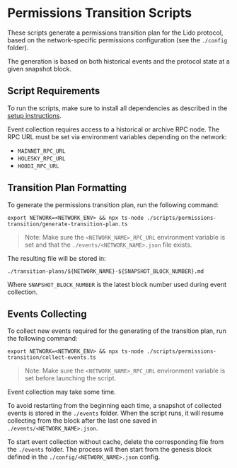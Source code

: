 # Permissions Transition Scripts

These scripts generate a permissions transition plan for the Lido protocol, based on the network-specific permissions configuration (see the `./config` folder).

The generation is based on both historical events and the protocol state at a given snapshot block.

## Script Requirements

To run the scripts, make sure to install all dependencies as described in the [setup instructions](../../README.md#setup).

Event collection requires access to a historical or archive RPC node. The RPC URL must be set via environment variables depending on the network:

- `MAINNET_RPC_URL`
- `HOLESKY_RPC_URL`
- `HOODI_RPC_URL`

## Transition Plan Formatting

To generate the permissions transition plan, run the following command:

```
export NETWORK=<NETWORK_ENV> && npx ts-node ./scripts/permissions-transition/generate-transition-plan.ts
```

> Note: Make sure the `<NETWORK_NAME>_RPC_URL` environment variable is set and that the `./events/<NETWORK_NAME>.json` file exists.

The resulting file will be stored in:

```
./transition-plans/${NETWORK_NAME}-${SNAPSHOT_BLOCK_NUMBER}.md
```

Where `SNAPSHOT_BLOCK_NUMBER` is the latest block number used during event collection.

## Events Collecting

To collect new events required for the generating of the transition plan, run the following command:

```
export NETWORK=<NETWORK_ENV> && npx ts-node ./scripts/permissions-transition/collect-events.ts
```

> Note: Make sure the `<NETWORK_NAME>_RPC_URL` environment variable is set before launching the script.

Event collection may take some time.

To avoid restarting from the beginning each time, a snapshot of collected events is stored in the `./events` folder. When the script runs, it will resume collecting from the block after the last one saved in `./events/<NETWORK_NAME>.json`.

To start event collection without cache, delete the corresponding file from the `./events` folder. The process will then start from the genesis block defined in the `./config/<NETWORK_NAME>.json` config.
